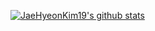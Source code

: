 [![JaeHyeonKim19's github stats](https://github-readme-stats.vercel.app/api?username=JaeHyeonKim19)](https://github.com/anuraghazra/github-readme-stats)

<!--
**JaeHyeonKim19/JaeHyeonKim19** is a ✨ _special_ ✨ repository because its `README.md` (this file) appears on your GitHub profile.

Here are some ideas to get you started:

- 🔭 I’m currently working on ...
- 🌱 I’m currently learning ...
- 👯 I’m looking to collaborate on ...
- 🤔 I’m looking for help with ...
- 💬 Ask me about ...
- 📫 How to reach me: ...
- 😄 Pronouns: ...
- ⚡ Fun fact: ...
-->
